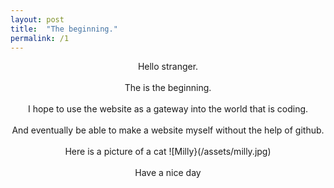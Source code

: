 ```yaml
---
layout: post
title:  "The beginning."
permalink: /1
---
```


<p align="center">
Hello stranger. <br><br>
<centre> The is the beginning. </centre> <br><br>
I hope to use the website as a gateway into the world that is coding. <br><br>
And eventually be able to make a website myself without the help of github. <br><br>
Here is a picture of a cat 
![Milly}(/assets/milly.jpg)
<br><br> Have a nice day
</p>

